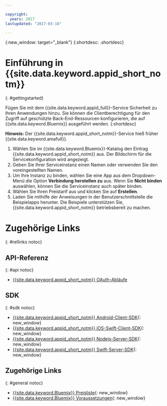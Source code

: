 ```yaml
---

copyright:
  years: 2017
lastupdated: "2017-03-16"

---
```


{:new_window: target="_blank"}
{:shortdesc: .shortdesc}

# Einführung in {{site.data.keyword.appid_short_notm}}
{: #gettingstarted}

Fügen Sie mit dem {{site.data.keyword.appid_full}}-Service Sicherheit zu Ihren Anwendungen hinzu. Sie können die Clientberechtigung für den Zugriff auf geschützte Back-End-Ressourcen konfigurieren, die auf {{site.data.keyword.Bluemix}} ausgeführt werden.
{:shortdesc}

**Hinweis:** Der {{site.data.keyword.appid_short_notm}}-Service hieß früher {{site.data.keyword.amafull}}.


1. Wählen Sie im {{site.data.keyword.Bluemix}}-Katalog den Eintrag {{site.data.keyword.appid_short_notm}} aus. Der Bildschirm für die Servicekonfiguration wird angezeigt.
2. Geben Sie Ihrer Serviceinstanz einen Namen oder verwenden Sie den voreingestellten Namen.
3. Um Ihre Instanz zu binden, wählen Sie eine App aus dem Dropdown-Menü die Option **Verbindung herstellen zu** aus. Wenn Sie **Nicht binden** auswählen, können Sie die Serviceinstanz auch später binden.
4. Wählen Sie Ihren Preistarif aus und klicken Sie auf **Erstellen**.
5. Laden Sie mithilfe der Anweisungen in der Benutzerschnittstelle die Beispielapps herunter. Die Beispiele unterstützen Sie, {{site.data.keyword.appid_short_notm}} betriebsbereit zu machen.





# Zugehörige Links
{: #rellinks notoc}

## API-Referenz
{: #api notoc}

* [{{site.data.keyword.appid_short_notm}} OAuth-Abläufe](http://mobileclientaccess.stage1.mybluemix.net/swagger-ui/#!/Authorization_Server_V3/authorization)

## SDK
{: #sdk notoc}

* [{{site.data.keyword.appid_short_notm}} Android-Client-SDK](https://github.com/ibm-cloud-security/appid-clientsdk-android){: new_window}
* [{{site.data.keyword.appid_short_notm}} iOS-Swift-Client-SDK](https://github.com/ibm-cloud-security/appid-clientsdk-swift){: new_window}
* [{{site.data.keyword.appid_short_notm}} Nodejs-Server-SDK](https://github.com/ibm-cloud-security/appid-serversdk-nodejs){: new_window}
* [{{site.data.keyword.appid_short_notm}} Swift-Server-SDK](https://github.com/ibm-cloud-security/appid-serversdk-swift){: new_window}


<!---## Tutorials and Samples
{: #samples notoc}--->



## Zugehörige Links
{: #general notoc}
* [{{site.data.keyword.Bluemix}} Preisliste](https://www.ng.bluemix.net/#/pricing){: new_window}
* [{{site.data.keyword.Bluemix}} Voraussetzungen](https://developer.ibm.com/bluemix/support/#prereqs){: new_window}
